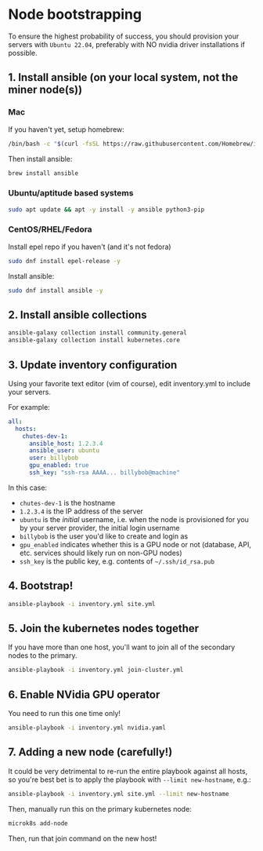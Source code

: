 # Node bootstrapping

To ensure the highest probability of success, you should provision your servers with `Ubuntu 22.04`, preferably with NO nvidia driver installations if possible.

## 1. Install ansible (on your local system, not the miner node(s))

### Mac

If you haven't yet, setup homebrew:
```bash
/bin/bash -c "$(curl -fsSL https://raw.githubusercontent.com/Homebrew/install/HEAD/install.sh)"
```

Then install ansible:
```bash
brew install ansible
```

### Ubuntu/aptitude based systems

```bash
sudo apt update && apt -y install -y ansible python3-pip
```

### CentOS/RHEL/Fedora

Install epel repo if you haven't (and it's not fedora)
```bash
sudo dnf install epel-release -y
```

Install ansible:
```bash
sudo dnf install ansible -y
```

## 2. Install ansible collections

```bash
ansible-galaxy collection install community.general
ansible-galaxy collection install kubernetes.core
```

## 3. Update inventory configuration

Using your favorite text editor (vim of course), edit inventory.yml to include your servers.

For example:
```yaml
all:
  hosts:
    chutes-dev-1:
      ansible_host: 1.2.3.4
      ansible_user: ubuntu
      user: billybob
      gpu_enabled: true
      ssh_key: "ssh-rsa AAAA... billybob@machine"
```

In this case:
- `chutes-dev-1` is the hostname
- `1.2.3.4` is the IP address of the server
- `ubuntu` is the *initial* username, i.e. when the node is provisioned for you by your server provider, the initial login username
- `billybob` is the user you'd like to create and login as
- `gpu_enabled` indicates whether this is a GPU node or not (database, API, etc. services should likely run on non-GPU nodes)
- `ssh_key` is the public key, e.g. contents of `~/.ssh/id_rsa.pub`

## 4. Bootstrap!

```bash
ansible-playbook -i inventory.yml site.yml
```

## 5. Join the kubernetes nodes together

If you have more than one host, you'll want to join all of the secondary nodes to the primary.
```bash
ansible-playbook -i inventory.yml join-cluster.yml
```

## 6. Enable NVidia GPU operator

You need to run this one time only!
```bash
ansible-playbook -i inventory.yml nvidia.yaml
```

## 7. Adding a new node (carefully!)

It could be very detrimental to re-run the entire playbook against all hosts, so you're best bet is to apply the playbook with `--limit new-hostname`, e.g.:
```bash
ansible-playbook -i inventory.yml site.yml --limit new-hostname
```

Then, manually run this on the primary kubernetes node:
```bash
microk8s add-node
```

Then, run that join command on the new host!
